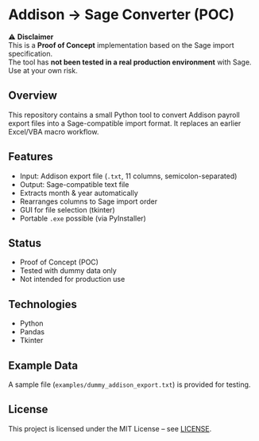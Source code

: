 # Addison → Sage Converter (POC)

⚠️ **Disclaimer**  
This is a **Proof of Concept** implementation based on the Sage import specification.  
The tool has **not been tested in a real production environment** with Sage.  
Use at your own risk.

## Overview
This repository contains a small Python tool to convert Addison payroll export files
into a Sage-compatible import format. It replaces an earlier Excel/VBA macro workflow.

## Features
- Input: Addison export file (`.txt`, 11 columns, semicolon-separated)
- Output: Sage-compatible text file
- Extracts month & year automatically
- Rearranges columns to Sage import order
- GUI for file selection (tkinter)
- Portable `.exe` possible (via PyInstaller)

## Status
- Proof of Concept (POC)
- Tested with dummy data only
- Not intended for production use

## Technologies
- Python
- Pandas
- Tkinter

## Example Data
A sample file (`examples/dummy_addison_export.txt`) is provided for testing.

## License
This project is licensed under the MIT License – see [LICENSE](LICENSE).
